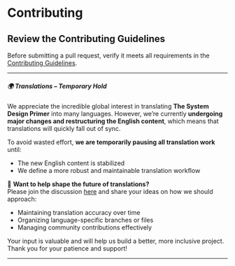 #  Contributing

## Review the Contributing Guidelines

Before submitting a pull request, verify it meets all requirements in the [Contributing Guidelines](https://github.com/ido777/system-design-primer-update.git/blob/master/CONTRIBUTING.md).



---

##### 🌍 Translations – Temporary Hold

We appreciate the incredible global interest in translating **The System Design Primer** into many languages. However, we’re currently **undergoing major changes and restructuring the English content**, which means that translations will quickly fall out of sync.

To avoid wasted effort, **we are temporarily pausing all translation work** until:
- The new English content is stabilized  
- We define a more robust and maintainable translation workflow

📢 **Want to help shape the future of translations?**  
Please join the discussion [here](https://github.com/ido777/system-design-primer-update/discussions) and share your ideas on how we should approach:
- Maintaining translation accuracy over time  
- Organizing language-specific branches or files  
- Managing community contributions effectively  

Your input is valuable and will help us build a better, more inclusive project. Thank you for your patience and support!

---

